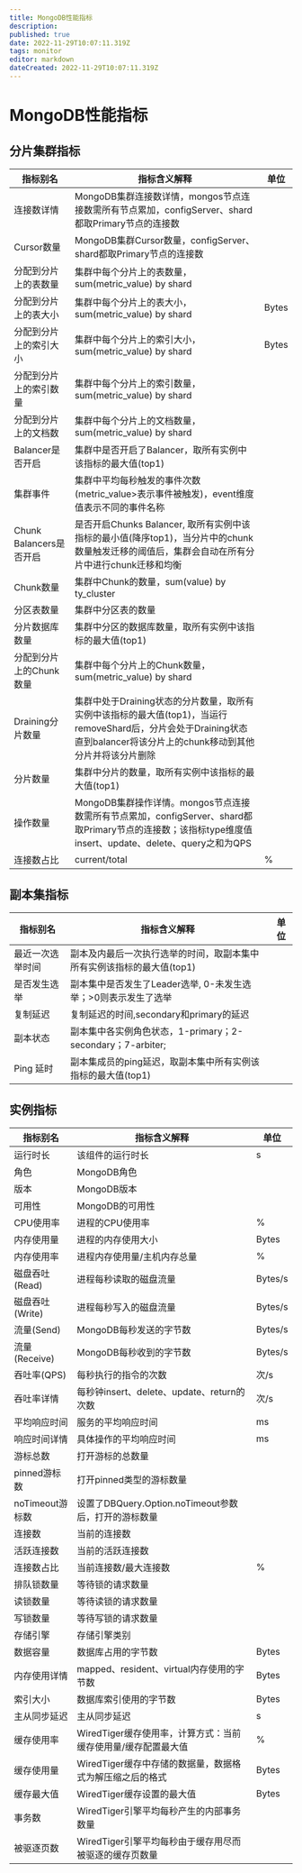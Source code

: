 ```yaml
---
title: MongoDB性能指标
description: 
published: true
date: 2022-11-29T10:07:11.319Z
tags: monitor
editor: markdown
dateCreated: 2022-11-29T10:07:11.319Z
---
```


# MongoDB性能指标

## 分片集群指标

| 指标别名                | 指标含义解释                                                 | 单位  |
| ----------------------- | ------------------------------------------------------------ | ----- |
| 连接数详情              | MongoDB集群连接数详情，mongos节点连接数需所有节点累加，configServer、shard都取Primary节点的连接数 |       |
| Cursor数量              | MongoDB集群Cursor数量，configServer、shard都取Primary节点的连接数 |       |
| 分配到分片上的表数量    | 集群中每个分片上的表数量，sum(metric_value) by shard         |       |
| 分配到分片上的表大小    | 集群中每个分片上的表大小，sum(metric_value) by shard         | Bytes |
| 分配到分片上的索引大小  | 集群中每个分片上的索引大小，sum(metric_value) by shard       | Bytes |
| 分配到分片上的索引数量  | 集群中每个分片上的索引数量，sum(metric_value) by shard       |       |
| 分配到分片上的文档数    | 集群中每个分片上的文档数量，sum(metric_value) by shard       |       |
| Balancer是否开启        | 集群中是否开启了Balancer，取所有实例中该指标的最大值(top1)   |       |
| 集群事件                | 集群中平均每秒触发的事件次数(metric_value>表示事件被触发)，event维度值表示不同的事件名称 |       |
| Chunk Balancers是否开启 | 是否开启Chunks Balancer, 取所有实例中该指标的最小值(降序top1)，当分片中的chunk数量触发迁移的阈值后，集群会自动在所有分片中进行chunk迁移和均衡 |       |
| Chunk数量               | 集群中Chunk的数量，sum(value) by ty_cluster                  |       |
| 分区表数量              | 集群中分区表的数量                                           |       |
| 分片数据库数量          | 集群中分区的数据库数量，取所有实例中该指标的最大值(top1)     |       |
| 分配到分片上的Chunk数量 | 集群中每个分片上的Chunk数量，sum(metric_value) by shard      |       |
| Draining分片数量        | 集群中处于Draining状态的分片数量，取所有实例中该指标的最大值(top1)，当运行removeShard后，分片会处于Draining状态直到balancer将该分片上的chunk移动到其他分片并将该分片删除 |       |
| 分片数量                | 集群中分片的数量，取所有实例中该指标的最大值(top1)           |       |
| 操作数量                | MongoDB集群操作详情。mongos节点连接数需所有节点累加，configServer、shard都取Primary节点的连接数；该指标type维度值insert、update、delete、query之和为QPS |       |
| 连接数占比              | current/total                                                | %     |

## 副本集指标

| 指标别名         | 指标含义解释                                                 | 单位 |
| ---------------- | ------------------------------------------------------------ | ---- |
| 最近一次选举时间 | 副本及内最后一次执行选举的时间，取副本集中所有实例该指标的最大值(top1) |      |
| 是否发生选举     | 副本集中是否发生了Leader选举, 0-未发生选举；>0则表示发生了选举 |      |
| 复制延迟         | 复制延迟的时间,secondary和primary的延迟                      |      |
| 副本状态         | 副本集中各实例角色状态，1-primary；2-secondary；7-arbiter;   |      |
| Ping 延时        | 副本集成员的ping延迟，取副本集中所有实例该指标的最大值(top1) |      |

## 实例指标

| 指标别名        | 指标含义解释                                                 | 单位    |
| --------------- | ------------------------------------------------------------ | ------- |
| 运行时长        | 该组件的运行时长                                             | s       |
| 角色            | MongoDB角色                                                  |         |
| 版本            | MongoDB版本                                                  |         |
| 可用性          | MongoDB的可用性                                              |         |
| CPU使用率       | 进程的CPU使用率                                              | %       |
| 内存使用量      | 进程的内存使用大小                                           | Bytes   |
| 内存使用率      | 进程内存使用量/主机内存总量                                  | %       |
| 磁盘吞吐(Read)  | 进程每秒读取的磁盘流量                                       | Bytes/s |
| 磁盘吞吐(Write) | 进程每秒写入的磁盘流量                                       | Bytes/s |
| 流量(Send)      | MongoDB每秒发送的字节数                                      | Bytes/s |
| 流量(Receive)   | MongoDB每秒收到的字节数                                      | Bytes/s |
| 吞吐率(QPS)     | 每秒执行的指令的次数                                         | 次/s    |
| 吞吐率详情      | 每秒钟insert、delete、update、return的次数                   | 次/s    |
| 平均响应时间    | 服务的平均响应时间                                           | ms      |
| 响应时间详情    | 具体操作的平均响应时间                                       | ms      |
| 游标总数        | 打开游标的总数量                                             |         |
| pinned游标数    | 打开pinned类型的游标数量                                     |         |
| noTimeout游标数 | 设置了DBQuery.Option.noTimeout参数后，打开的游标数量         |         |
| 连接数          | 当前的连接数                                                 |         |
| 活跃连接数      | 当前的活跃连接数                                             |         |
| 连接数占比      | 当前连接数/最大连接数                                        | %       |
| 排队锁数量      | 等待锁的请求数量                                             |         |
| 读锁数量        | 等待读锁的请求数量                                           |         |
| 写锁数量        | 等待写锁的请求数量                                           |         |
| 存储引擎        | 存储引擎类别                                                 |         |
| 数据容量        | 数据库占用的字节数                                           | Bytes   |
| 内存使用详情    | mapped、resident、virtual内存使用的字节数                    | Bytes   |
| 索引大小        | 数据库索引使用的字节数                                       | Bytes   |
| 主从同步延迟    | 主从同步延迟                                                 | s       |
| 缓存使用率      | WiredTiger缓存使用率，计算方式：当前缓存使用量/缓存配置最大值 | %       |
| 缓存使用量      | WiredTiger缓存中存储的数据量，数据格式为解压缩之后的格式     | Bytes   |
| 缓存最大值      | WiredTiger缓存设置的最大值                                   | Bytes   |
| 事务数          | WiredTiger引擎平均每秒产生的内部事务数量                     |         |
| 被驱逐页数      | WiredTiger引擎平均每秒由于缓存用尽而被驱逐的缓存页数量       |         |

